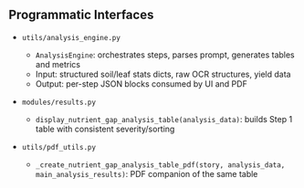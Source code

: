 ## Programmatic Interfaces

- `utils/analysis_engine.py`
  - `AnalysisEngine`: orchestrates steps, parses prompt, generates tables and metrics
  - Input: structured soil/leaf stats dicts, raw OCR structures, yield data
  - Output: per-step JSON blocks consumed by UI and PDF

- `modules/results.py`
  - `display_nutrient_gap_analysis_table(analysis_data)`: builds Step 1 table with consistent severity/sorting

- `utils/pdf_utils.py`
  - `_create_nutrient_gap_analysis_table_pdf(story, analysis_data, main_analysis_results)`: PDF companion of the same table

